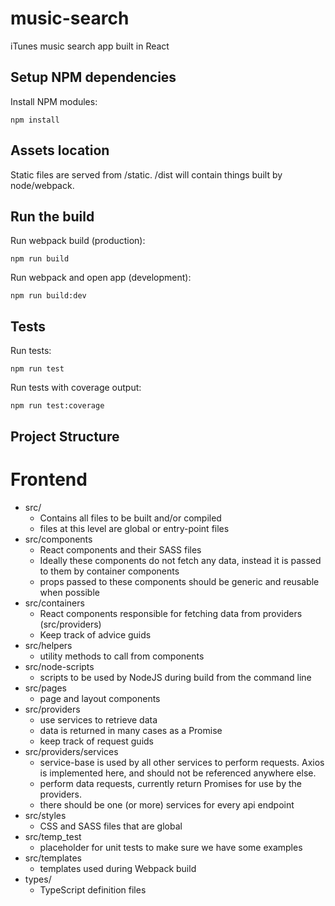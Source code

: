 # music-search
iTunes music search app built in React

## Setup NPM dependencies
Install NPM modules:
```
npm install
```

## Assets location
Static files are served from /static.
/dist will contain things built by node/webpack.

## Run the build
Run webpack build (production):
```
npm run build
```
Run webpack and open app (development):
```
npm run build:dev
```

## Tests
Run tests:
```
npm run test
```
Run tests with coverage output:
```
npm run test:coverage
```

## Project Structure

# Frontend
* src/
  * Contains all files to be built and/or compiled
  * files at this level are global or entry-point files
* src/components
  * React components and their SASS files
  * Ideally these components do not fetch any data, instead it is passed to them by container components
  * props passed to these components should be generic and reusable when possible
* src/containers
  * React components responsible for fetching data from providers (src/providers)
  * Keep track of advice guids
* src/helpers
  * utility methods to call from components
* src/node-scripts
  * scripts to be used by NodeJS during build from the command line
* src/pages
  * page and layout components
* src/providers
  * use services to retrieve data
  * data is returned in many cases as a Promise
  * keep track of request guids
* src/providers/services
  * service-base is used by all other services to perform requests. Axios is implemented here, and should not be referenced anywhere else.
  * perform data requests, currently return Promises for use by the providers.
  * there should be one (or more) services for every api endpoint
* src/styles
  * CSS and SASS files that are global
* src/temp_test
  * placeholder for unit tests to make sure we have some examples
* src/templates
  * templates used during Webpack build
* types/
  * TypeScript definition files
